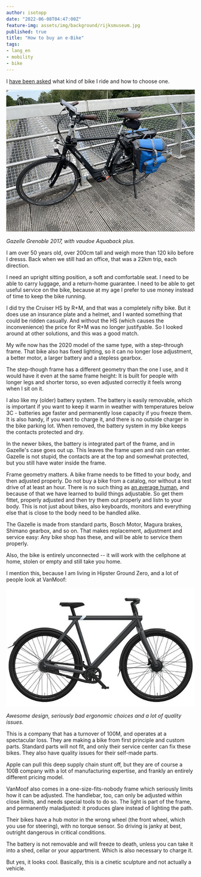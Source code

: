 ```yaml
---
author: isotopp
date: "2022-06-08T04:47:00Z"
feature-img: assets/img/background/rijksmuseum.jpg
published: true
title: "How to buy an e-Bike"
tags:
- lang_en
- mobility
- bike
---
```


I [have been asked](https://twitter.com/isotopp/status/1534158787891843073) what kind of bike I ride and how to choose one.

![](/uploads/2022/06/grenoble.jpg)

*Gazelle Grenoble 2017, with vaudoe Aquaback plus.*

I am over 50 years old, over 200cm tall and weigh more than 120 kilo before I dresss.
Back when we still had an office, that was a 22km trip, each direction.

I need an upright sitting position, a soft and comfortable seat.
I need to be able to carry luggage, and a return-home guarantee.
I need to be able to get useful service on the bike, because at my age I prefer to use money instead of time to keep the bike running.

I did try the Cruiser HS by R+M, and that was a completely nifty bike.
But it does use an insurance plate and a helmet, and I wanted something that could be ridden casually.
And without the HS (which causes the inconvenience) the price for R+M was no longer justifyable.
So I looked around at other solutions, and this was a good match.

My wife now has the 2020 model of the same type, with a step-through frame.
That bike also has fixed lighting, so it can no longer lose adjustment, a better motor, a larger battery and a stepless gearbox.

The step-though frame has a different geometry than the one I use, and it would have it even at the same frame height:
It is built for people with longer legs and shorter torso, so even adjusted correctly it feels wrong when I sit on it.

I also like my (older) battery system.
The battery is easily removable, which is important if you want to keep it warm in weather with temperatures below 3C - batteries age faster and permanently lose capacity if you freeze them.
It is also handy, if you want to charge it, and there is no outside charger in the bike parking lot.
When removed, the battery system in my bike keeps the contacts protected and dry.

In the newer bikes, the battery is integrated part of the frame, and in Gazelle's case goes out up.
This leaves the frame upen and rain can enter.
Gazelle is not stupid, the contacts are at the top and somewhat protected, but you still have water inside the frame.

Frame geometry matters.
A bike frame needs to be fitted to your body, and then adjusted properly.
Do not buy a bike from a catalog, nor without a test drive of at least an hour.
There is no such thing as [an average human](https://www.thestar.com/news/insight/2016/01/16/when-us-air-force-discovered-the-flaw-of-averages.html), and because of that we have learned to build things adjustable.
So get them fittet, properly adjusted and then try them out properly and listn to your body.
This is not just about bikes, also keyboards, monitors and everything else that is close to the body need to be handled alike.

The Gazelle is made from standard parts, Bosch Motor, Magura brakes, Shimano gearbox, and so on.
That makes replacement, adjustment and service easy:
Any bike shop has these, and will be able to service them properly.

Also, the bike is entirely unconnected -- it will work with the cellphone at home, stolen or empty and still take you home.

I mention this, because I am living in Hipster Ground Zero, and a lot of people look at VanMoof:

![](/uploads/2022/06/vanmoof.jpg)

*Awesome design, seriously bad ergonomic choices and a lot of quality issues.*

This is a company that has a turnover of 100M, and operates at a spectacular loss.
They are making a bike from first principle and custom parts.
Standard parts will not fit, and only their service center can fix these bikes.
They also have quality issues for their self-made parts.

Apple can pull this deep supply chain stunt off, but they are of course a 100B company with a lot of manufacturing expertise, and frankly an entirely different pricing model.

VanMoof also comes in a one-size-fits-nobody frame which seriously limits how it can be adjusted.
The handlebar, too, can only be adjusted within close limits, and needs special tools to do so.
The light is part of the frame, and permanently maladjusted: it produces glare instead of lighting the path.

Their bikes have a hub motor in the wrong wheel (the front wheel, which you use for steering), with no torque sensor.
So driving is janky at best, outright dangerous in critical conditions.

The battery is not removable and will freeze to death, unless you can take it into a shed, cellar or your appartment.
Which is also necessary to charge it.

But yes, it looks cool.
Basically, this is a cinetic sculpture and  not actually a vehicle.
